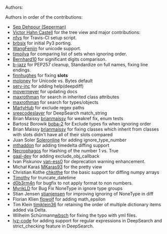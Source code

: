 Authors:

Authors in order of the contributions:

- [Sep Dehpour (Seperman)](http://www.zepworks.com)
- [Victor Hahn Castell](http://hahncastell.de) for the tree view and major contributions:
- [nfvs](https://github.com/nfvs) for Travis-CI setup script.
- [brbsix](https://github.com/brbsix) for initial Py3 porting.
- [WangFenjin](https://github.com/WangFenjin) for unicode support.
- [timoilya](https://github.com/timoilya) for comparing list of sets when ignoring order.
- [Bernhard10](https://github.com/Bernhard10) for significant digits comparison.
- [b-jazz](https://github.com/b-jazz) for PEP257 cleanup, Standardize on full names, fixing line endings.
- [finnhughes](https://github.com/finnhughes) for fixing __slots__
- [moloney](https://github.com/moloney) for Unicode vs. Bytes default
- [serv-inc](https://github.com/serv-inc) for adding help(deepdiff)
- [movermeyer](https://github.com/movermeyer) for updating docs
- [maxrothman](https://github.com/maxrothman) for search in inherited class attributes
- [maxrothman](https://github.com/maxrothman) for search for types/objects
- [MartyHub](https://github.com/MartyHub) for exclude regex paths
- [sreecodeslayer](https://github.com/sreecodeslayer) for DeepSearch match_string
- Brian Maissy [brianmaissy](https://github.com/) for weakref fix, enum tests
- Bartosz Borowik [boba-2](https://github.com/boba-2) for Exclude types fix when ignoring order
- Brian Maissy [brianmaissy](https://github.com/brianmaissy) for fixing classes which inherit from classes with slots didn't have all of their slots compared
- Juan Soler [Soleronline](https://github.com/Soleronline) for adding ignore_type_number
- [mthaddon](https://github.com/mthaddon) for adding timedelta diffing support
- [Necrophagos](https://github.com/Necrophagos) for Hashing of the number 1 vs. True
- [gaal-dev](https://github.com/gaal-dev) for adding exclude_obj_callback
- Ivan Piskunov [van-ess0](https://github.com/van-ess0) for deprecation warning enhancement.
- Michał Karaś [MKaras93](https://github.com/MKaras93) for the pretty view
- Christian Kothe [chkothe](https://github.com/chkothe) for the basic support for diffing numpy arrays
- [Timothy](https://github.com/timson) for truncate_datetime
- [d0b3rm4n](https://github.com/d0b3rm4n) for bugfix to not apply format to non numbers.
- [MyrikLD](https://github.com/MyrikLD) for Bug Fix NoneType in ignore type groups
- Stian Jensen [stianjensen](https://github.com/stianjensen) for improving ignoring of NoneType in diff 
- Florian Klien [flowolf](https://github.com/flowolf) for adding math_epsilon
- Tim Klein [timjklein36](https://github.com/timjklein36) for retaining the order of multiple dictionary items added via Delta.
- Wilhelm Schürmann[wbsch](https://github.com/wbsch) for fixing the typo with yml files.
- [lyz-code](https://github.com/lyz-code) for adding support for regular expressions in DeepSearch and strict_checking feature in DeepSearch.
